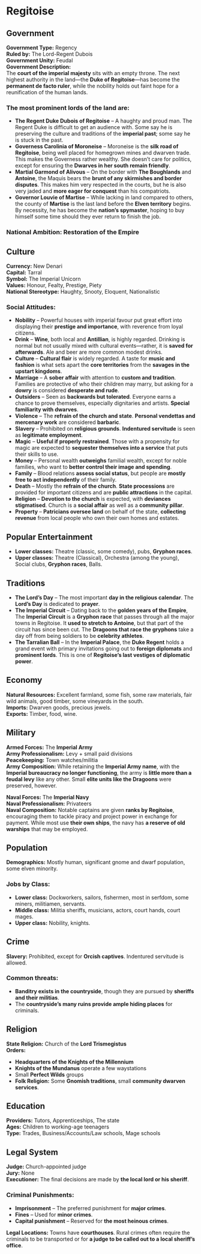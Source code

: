 # Regitoise

## Government

**Government Type:** Regency  
**Ruled by:** The Lord-Regent Dubois  
**Government Unity:** Feudal  
**Government Description:**  
The **court of the imperial majesty** sits with an empty throne. The next highest authority in the land—the **Duke of Regitoise**—has become the **permanent de facto ruler**, while the nobility holds out faint hope for a reunification of the human lands.  

### The most prominent lords of the land are:
- **The Regent Duke Dubois of Regitoise** – A haughty and proud man. The Regent Duke is difficult to get an audience with. Some say he is preserving the culture and traditions of the **imperial past**; some say he is stuck in the past.  
- **Governess Carolinia of Moroneise** – Moroneise is the **silk road of Regitoise**, being well placed for homegrown mines and dwarven trade. This makes the Governess rather wealthy. She doesn’t care for politics, except for ensuring the **Dwarves in her south remain friendly**.  
- **Martial Garmond of Alivous** – On the border with **The Boughlands** and **Antoine**, the Maquis bears the **brunt of any skirmishes and border disputes**. This makes him very respected in the courts, but he is also very jaded and **more eager for conquest** than his compatriots.  
- **Governor Louvie of Martise** – While lacking in land compared to others, the county of **Martise** is the last land before the **Elven territory** begins. By necessity, he has become the **nation’s spymaster**, hoping to buy himself some time should they ever return to finish the job.  

### **National Ambition:** Restoration of the Empire  

## Culture

**Currency:** New Denari  
**Capital:** Tarral  
**Symbol:** The Imperial Unicorn  
**Values:** Honour, Fealty, Prestige, Piety  
**National Stereotype:** Haughty, Snooty, Eloquent, Nationalistic  

### Social Attitudes:
- **Nobility** – Powerful houses with imperial favour put great effort into displaying their **prestige and importance**, with reverence from loyal citizens.  
- **Drink** – **Wine**, both local and **Antillian**, is highly regarded. Drinking is normal but not usually mixed with cultural events—rather, it is **saved for afterwards**. Ale and beer are more common modest drinks.  
- **Culture** – **Cultural flair** is widely regarded. A taste for **music and fashion** is what sets apart the **core territories** from the **savages in the upstart kingdoms**.  
- **Marriage** – A **sober affair** with attention to **custom and tradition**. Families are protective of who their children may marry, but asking for a **dowry** is considered **desperate and rude**.  
- **Outsiders** – Seen as **backwards but tolerated**. Everyone earns a chance to prove themselves, especially dignitaries and artists. **Special familiarity with dwarves**.  
- **Violence** – The **refrain of the church and state**. **Personal vendettas and mercenary work** are considered **barbaric**.  
- **Slavery** – Prohibited on **religious grounds**. **Indentured servitude** is seen as **legitimate employment**.  
- **Magic** – **Useful if properly restrained**. Those with a propensity for magic are expected to **sequester themselves into a service** that puts their skills to use.  
- **Money** – Personal wealth **outweighs** familial wealth, except for noble families, who want to **better control their image and spending**.  
- **Family** – Blood relations **assess social status**, but people are **mostly free to act independently** of their family.  
- **Death** – Mostly the **refrain of the church**. **State processions** are provided for important citizens and are **public attractions** in the capital.  
- **Religion** – **Devotion to the church** is expected, with **deviances stigmatised**. Church is a **social affair** as well as a **community pillar**.  
- **Property** – **Patricians oversee land** on behalf of the state, **collecting revenue** from local people who own their own homes and estates.  

## Popular Entertainment

- **Lower classes:** Theatre (classic, some comedy), pubs, **Gryphon races**.  
- **Upper classes:** Theatre (Classical), Orchestra (among the young), Social clubs, **Gryphon races**, Balls.  

## Traditions

- **The Lord’s Day** – The most important **day in the religious calendar**. The **Lord’s Day** is dedicated to **prayer**.  
- **The Imperial Circuit** – Dating back to the **golden years of the Empire**, The **Imperial Circuit** is a **Gryphon race** that passes through all the major towns in Regitoise. It **used to stretch to Antoine**, but that part of the circuit has since been cut. The **Dragoons that race the gryphons** take a day off from being soldiers to be **celebrity athletes**.  
- **The Tarralian Ball** – In the **Imperial Palace**, the **Duke Regent** holds a grand event with primary invitations going out to **foreign diplomats** and **prominent lords**. This is one of **Regitoise’s last vestiges of diplomatic power**.  

## Economy

**Natural Resources:** Excellent farmland, some fish, some raw materials, fair wild animals, good timber, some vineyards in the south.  
**Imports:** Dwarven goods, precious jewels.  
**Exports:** Timber, food, wine.  

## Military

**Armed Forces:** The **Imperial Army**  
**Army Professionalism:** Levy + small paid divisions  
**Peacekeeping:** Town watches/militia  
**Army Composition:** While retaining the **Imperial Army name**, with the **Imperial bureaucracy no longer functioning**, the army is **little more than a feudal levy** like any other. Small **elite units like the Dragoons** were preserved, however.  

**Naval Forces:** The **Imperial Navy**  
**Naval Professionalism:** Privateers  
**Naval Composition:** Notable captains are given **ranks by Regitoise**, encouraging them to tackle piracy and project power in exchange for payment. While most use **their own ships**, the navy has **a reserve of old warships** that may be employed.  

## Population

**Demographics:** Mostly human, significant gnome and dwarf population, some elven minority.  

### Jobs by Class:

- **Lower class:** Dockworkers, sailors, fishermen, most in serfdom, some miners, militiamen, servants.  
- **Middle class:** Militia sheriffs, musicians, actors, court hands, court mages.  
- **Upper class:** Nobility, knights.  

## Crime

**Slavery:** Prohibited, except for **Orcish captives**. Indentured servitude is allowed.  

### Common threats:
- **Banditry exists in the countryside**, though they are pursued by **sheriffs and their militias**.  
- The **countryside’s many ruins provide ample hiding places** for criminals.  

## Religion

**State Religion:** Church of the **Lord Trismegistus**  
**Orders:**  
- **Headquarters of the Knights of the Millennium**  
- **Knights of the Mundanus** operate a few waystations  
- Small **Perfect Wilds** groups  
- **Folk Religion:** Some **Gnomish traditions**, small **community dwarven services**.  

## Education

**Providers:** Tutors, Apprenticeships, The state  
**Ages:** Children to working-age teenagers  
**Type:** Trades, Business/Accounts/Law schools, Mage schools  

## Legal System

**Judge:** Church-appointed judge  
**Jury:** None  
**Executioner:** The final decisions are made by **the local lord or his sheriff**.  

### Criminal Punishments:
- **Imprisonment** – The preferred punishment for **major crimes**.  
- **Fines** – Used for **minor crimes**.  
- **Capital punishment** – Reserved for **the most heinous crimes**.  

**Legal Locations:** Towns have **courthouses**. Rural crimes often require the criminals to be transported or for **a judge to be called out to a local sheriff’s office**.  

